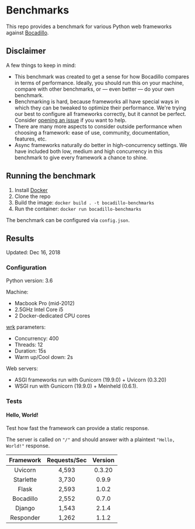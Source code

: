 # Benchmarks

This repo provides a benchmark for various Python web frameworks against [Bocadillo].

## Disclaimer

A few things to keep in mind:

- This benchmark was created to get a sense for how Bocadillo compares in terms of performance. Ideally, you should run this on your machine, compare with other benchmarks, or — even better — do your own benchmark.
- Benchmarking is hard, because frameworks all have special ways in which they can be tweaked to optimize their performance. We're trying our best to configure all frameworks correctly, but it cannot be perfect. Consider [opening an issue](https://github.com/bocadilloproject/benchmarks/issues/new) if you want to help.
- There are many more aspects to consider outside performance when choosing a framework: ease of use, community, documentation, features, etc.
- Async frameworks naturally do better in high-concurrency settings. We have included both low, medium and high concurrency in this benchmark to give every framework a chance to shine.

## Running the benchmark

1. Install [Docker]
2. Clone the repo
3. Build the image: `docker build . -t bocadillo-benchmarks`
4. Run the container: `docker run bocadillo-benchmarks`

The benchmark can be configured via `config.json`.

## Results

Updated: Dec 16, 2018

### Configuration

Python version: 3.6

Machine:

- Macbook Pro (mid-2012)
- 2.5GHz Intel Core i5
- 2 Docker-dedicated CPU cores

[wrk] parameters:

- Concurrency: 400
- Threads: 12
- Duration: 15s
- Warm up/Cool down: 2s

Web servers:

- ASGI frameworks run with Gunicorn (19.9.0) + Uvicorn (0.3.20)
- WSGI run with Gunicorn (19.9.0) + Meinheld (0.6.1).

### Tests

#### Hello, World!

Test how fast the framework can provide a static response.

The server is called on `"/"` and should answer with a plaintext `"Hello, World!"` response.

| Framework | Requests/Sec | Version |
|:---------:|:------------:|:-------:|
| Uvicorn | 4,593 | 0.3.20 |
| Starlette | 3,730 | 0.9.9 |
| Flask | 2,593 | 1.0.2 |
| Bocadillo | 2,552 | 0.7.0 |
| Django | 1,543 | 2.1.4 |
| Responder | 1,262 | 1.1.2 |

[Docker]: https://docs.docker.com/install/
[Bocadillo]: https://github.com/bocadilloproject/bocadillo
[wrk]: https://github.com/wg/wrk
